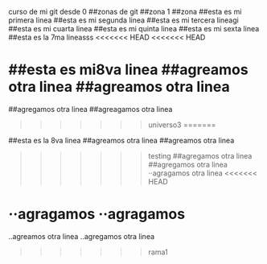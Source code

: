 curso de mi git desde 0
##zonas de git
##zona 1
##zona 
##esta es mi primera linea
##esta es mi segunda linea
##esta es mi tercera lineagi
##esta es mi cuarta linea
##esta es mi quinta linea
##esta es mi sexta linea
##esta es la 7ma lineasss
<<<<<<< HEAD
<<<<<<< HEAD

##esta es mi8va linea
##agreamos otra linea
##agreamos otra linea
=======
##agregamos otra linea
##agreagamos otra linea
>>>>>>> universo3
=======

##esta es la 8va linea
##agreamos otra linea
##agreamos otra linea
>>>>>>> testing
##agregamos otra linea
##agregamos otra linea
··agragamos otra linea
<<<<<<< HEAD





··agragamos
··agragamos
=======
..agreamos otra linea
..agregamos otra linea
>>>>>>> rama1
